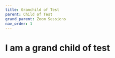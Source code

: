 ```yaml
---
title: Granchild of Test
parent: Child of Test
grand_parent: Zoom Sessions
nav_order: 1
---
```


# I am a grand child of test
